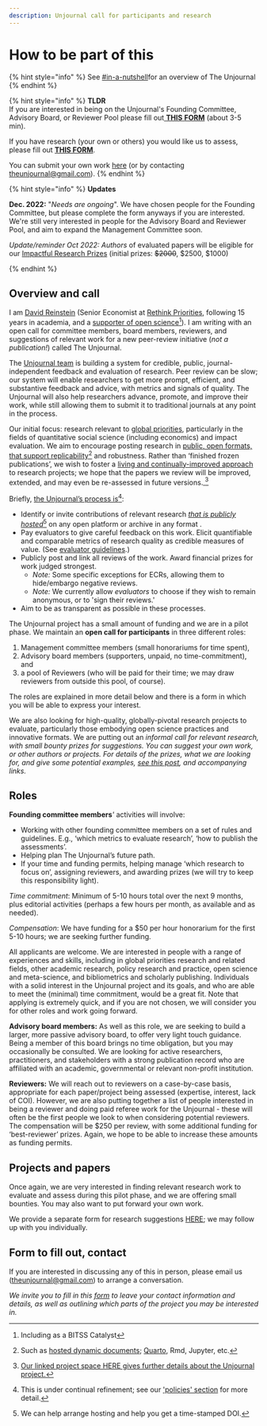 ```yaml
---
description: Unjournal call for participants and research
---
```


# How to be part of this

{% hint style="info" %}
See [#in-a-nutshell](../../#in-a-nutshell "mention")for an overview of The Unjournal
{% endhint %}

{% hint style="info" %}
**TLDR**\
&#x20;If you are interested in being on the Unjournal's Founding Committee, Advisory Board, or Reviewer Pool please fill out[ **THIS** **FORM**](https://airtable.com/shrtMv4hNlv8aL7Yy) (about 3-5 min).

If you have research (your own or others) you would like us to assess, please fill out [**THIS FORM**](https://airtable.com/shrdHHI0zK7rkJCP3).&#x20;

You can submit your own work [here](https://unjournaldev.cloud68.co/login) (or by contacting [theunjournal@gmail.com](mailto:theunjournal@gmail.com)).
{% endhint %}

{% hint style="info" %}
**Updates**

**Dec. 2022:** "_Needs are ongoing_". We have chosen people for the Founding Committee, but please complete the form anyways if you are interested. We're still very interested in people for the Advisory Board and Reviewer Pool, and aim to expand the Management Committee soon. &#x20;



_Update/reminder Oct 2022: Authors_ of evaluated papers will be eligible for our [Impactful Research Prizes](https://docs.google.com/document/d/1DAgVYq0LW5\_sx30XP7PeM3isBzsxvivqzxDFsZao7TA/edit?usp=sharing) (initial prizes: ~~$2000~~, $2500, $1000)


{% endhint %}

## Overview and call

I am [David Reinstein](https://www.davidreinstein.org/) (Senior Economist at [Rethink Priorities](https://rethinkpriorities.org/), following 15 years in academia, and a [supporter of open science](#user-content-fn-1)[^1]). I am writing with an open call for committee members, board members, reviewers, and suggestions of relevant work for a new peer-review initiative (_not a publication!_) called The Unjournal.

The [Unjournal team](https://effective-giving-marketing.gitbook.io/unjournal-x-ea-and-global-priorities-research/master/discussion-team/who-are-we-our-team) is building a system for credible, public, journal-independent feedback and evaluation of research. Peer review can be slow; our system will enable researchers to get more prompt, efficient, and substantive feedback and advice, with metrics and signals of quality. The Unjournal will also help researchers advance, promote, and improve their work, while still allowing them to submit it to traditional journals at any point in the process.

Our initial focus: research relevant to [global priorities](https://globalprioritiesinstitute.org), particularly in the fields of quantitative social science (including economics) and impact evaluation. We aim to encourage posting research in [public, open formats, that support replicability](#user-content-fn-2)[^2] and robustness. Rather than ‘finished frozen publications’, we wish to foster a [living and continually-improved approach](../../benefits-and-features/living-research-projects.md) to research projects; we hope that the papers we review will be improved, extended, and may even be re-assessed in future versions.[  ](#user-content-fn-3)[^3]



Briefly, [the Unjournal’s process is](#user-content-fn-4)[^4]:

* Identify or invite contributions of relevant research [_that is publicly hosted_](#user-content-fn-5)[^5] on any open platform or archive in any format .
* Pay evaluators to give careful feedback on this work. Elicit quantifiable and comparable metrics of research quality as credible measures of value. (See [evaluator guidelines](../../policies-projects-evaluation-workflow/evaluation/guidelines-for-evaluators/).)
* Publicly post and link all reviews of the work. Award financial prizes for work judged strongest.
  * _Note:_ Some specific exceptions for ECRs, allowing them to hide/embargo negative reviews.
  * _Note:_ We currently allow _evaluators_ to choose if they wish to remain anonymous, or to 'sign their reviews.'
* Aim to be as transparent as possible in these processes.

The Unjournal project has a small amount of funding and we are in a pilot phase. We maintain an **open call for participants** in three different roles:

1. Management committee members (small honorariums for time spent),
2. Advisory board members (supporters, unpaid, no time-commitment), and
3. a pool of Reviewers (who will be paid for their time; we may draw reviewers from outside this pool, of course).

The roles are explained in more detail below and there is a form in which you will be able to express your interest.

We are also looking for high-quality, globally-pivotal research projects to evaluate, particularly those embodying open science practices and innovative formats. We are putting out an _informal call for relevant research, with small bounty prizes for suggestions. You can suggest your own work, or other authors or projects. For details of the prizes, what we are looking for, and give some potential examples,_ [_see this post_](https://forum.effectivealtruism.org/posts/kftzYdmZf4nj2ExN7/what-pivotal-and-useful-research-would-you-like-to-see)_, and accompanying links._

## **Roles**

**Founding committee members**_'_ activities will involve:

* Working with other founding committee members on a set of rules and guidelines. E.g., ‘which metrics to evaluate research’, ‘how to publish the assessments’.
* Helping plan The Unjournal’s future path.
* If your time and funding permits, helping manage ‘which research to focus on’, assigning reviewers, and awarding prizes (we will try to keep this responsibility light).

_Time commitment_: Minimum of 5-10 hours total over the next 9 months, plus editorial activities (perhaps a few hours per month, as available and as needed).

_Compensation_: We have funding for a $50 per hour honorarium for the first 5-10 hours; we are seeking further funding.

All applicants are welcome. We are interested in people with a range of experiences and skills, including in global priorities research and related fields, other academic research, policy research and practice, open science and meta-science, and bibliometrics and scholarly publishing. Individuals with a solid interest in the Unjournal project and its goals, and who are able to meet the (minimal) time commitment, would be a great fit. Note that applying is extremely quick, and if you are not chosen, we will consider you for other roles and work going forward.

**Advisory board members:** As well as this role, we are seeking to build a larger, more passive advisory board, to offer very light touch guidance. Being a member of this board brings no time obligation, but you may occasionally be consulted. We are looking for active researchers, practitioners, and stakeholders with a strong publication record who are affiliated with an academic, governmental or relevant non-profit institution.

**Reviewers:** We will reach out to reviewers on a case-by-case basis, appropriate for each paper/project being assessed (expertise, interest, lack of COI). However, we are also putting together a list of people interested in being a reviewer and doing paid referee work for the Unjournal - these will often be the first people we look to when considering potential reviewers. The compensation will be $250 per review, with some additional funding for ‘best-reviewer’ prizes. Again, we hope to be able to increase these amounts as funding permits.

## **Projects and papers**

Once again, we are very interested in finding relevant research work to evaluate and assess during this pilot phase, and we are offering small bounties. You may also want to put forward your own work.

We provide a separate form for research suggestions [HERE](https://airtable.com/shrdHHI0zK7rkJCP3); we may follow up with you individually.

## Form to fill out, contact

If you are interested in discussing any of this in person, please email us ([theunjournal@gmail.com](mailto:theunjournal@gmail.com)) to arrange a conversation.

_We invite you to fill in this_ [_form_](https://airtable.com/shrW9xpIrxNGfxkXW) _to leave your contact information and details, as well as outlining which parts of the project you may be interested in._

[^1]: Including as a BITSS Catalyst

[^2]: Such as [hosted dynamic documents](../../benefits-and-features/benefits-of-dynamic-documents.md); [Quarto](https://quarto.org/), Rmd, Jupyter, etc.

[^3]: [Our linked project space HERE gives further details about the Unjournal project.](https://effective-giving-marketing.gitbook.io/unjournal-x-ea-and-global-priorities-research/)



[^4]: This is under continual refinement; see our ['policies' section](../../policies-projects-evaluation-workflow/) for more detail.

[^5]: We can help arrange hosting and help you get a time-stamped DOI.
